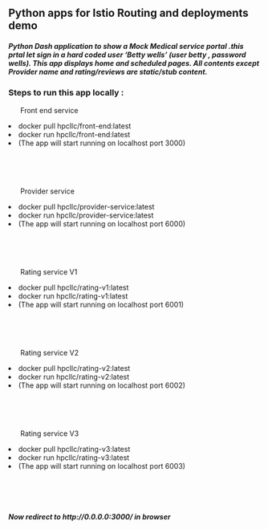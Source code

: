## Python apps for Istio Routing and deployments demo


<h5>
Python Dash application to show a Mock Medical service portal .this prtal let sign in a hard coded user  ‘Betty wells’  (user betty , password wells). This app 
displays home and scheduled pages. All contents except Provider name and rating/reviews are static/stub content. 
</h5>


### Steps to run this app locally :

<ul>Front end service </ul>


<li> docker pull hpcllc/front-end:latest  </li>
<li> docker run hpcllc/front-end:latest </li>
<li> (The app will start running on localhost port 3000) </li>
 
<br><br><br>



<ul>Provider service </ul>

<li> docker pull hpcllc/provider-service:latest  </li>
<li> docker run hpcllc/provider-service:latest </li>
<li> (The app will start running on localhost port 6000) </li>
 
<br><br><br>



<ul>Rating service V1 </ul>

<li> docker pull hpcllc/rating-v1:latest  </li>
<li> docker run hpcllc/rating-v1:latest </li>
<li> (The app will start running on localhost port 6001) </li>
 
<br><br><br>

<ul>Rating service V2 </ul>

<li> docker pull hpcllc/rating-v2:latest  </li>
<li> docker run hpcllc/rating-v2:latest </li>
<li> (The app will start running on localhost port 6002) </li>
 


<br><br><br>

<ul>Rating service V3 </ul>



<li> docker pull hpcllc/rating-v3:latest  </li>
<li> docker run hpcllc/rating-v3:latest </li>
<li> (The app will start running on localhost port 6003) </li>
 
 
<br><br><br>

<h5> Now redirect to http://0.0.0.0:3000/ in browser </h5>






